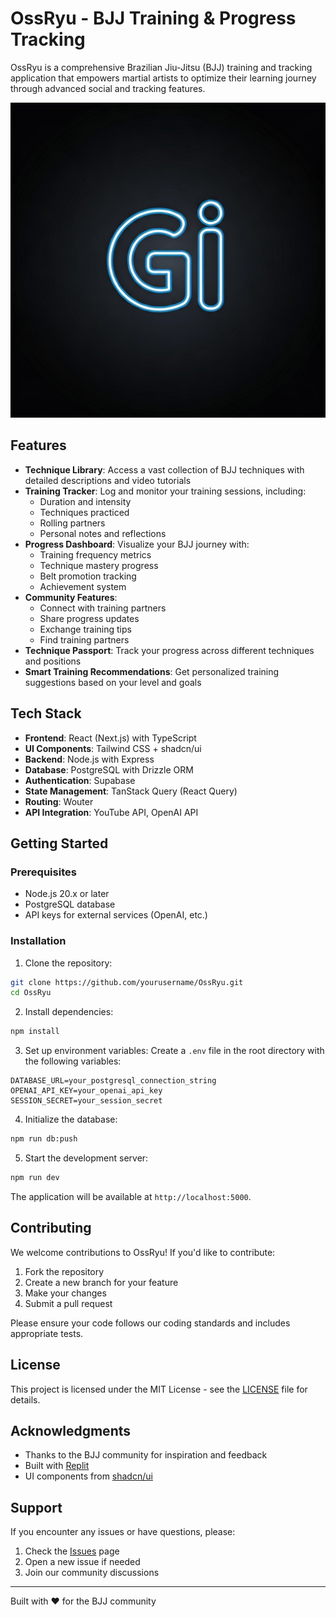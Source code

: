 # OssRyu - BJJ Training & Progress Tracking

OssRyu is a comprehensive Brazilian Jiu-Jitsu (BJJ) training and tracking application that empowers martial artists to optimize their learning journey through advanced social and tracking features.

![OssRyu](./generated-icon.png)

## Features

- **Technique Library**: Access a vast collection of BJJ techniques with detailed descriptions and video tutorials
- **Training Tracker**: Log and monitor your training sessions, including:
  - Duration and intensity
  - Techniques practiced
  - Rolling partners
  - Personal notes and reflections
- **Progress Dashboard**: Visualize your BJJ journey with:
  - Training frequency metrics
  - Technique mastery progress
  - Belt promotion tracking
  - Achievement system
- **Community Features**:
  - Connect with training partners
  - Share progress updates
  - Exchange training tips
  - Find training partners
- **Technique Passport**: Track your progress across different techniques and positions
- **Smart Training Recommendations**: Get personalized training suggestions based on your level and goals

## Tech Stack

- **Frontend**: React (Next.js) with TypeScript
- **UI Components**: Tailwind CSS + shadcn/ui
- **Backend**: Node.js with Express
- **Database**: PostgreSQL with Drizzle ORM
- **Authentication**: Supabase
- **State Management**: TanStack Query (React Query)
- **Routing**: Wouter
- **API Integration**: YouTube API, OpenAI API

## Getting Started

### Prerequisites

- Node.js 20.x or later
- PostgreSQL database
- API keys for external services (OpenAI, etc.)

### Installation

1. Clone the repository:
```bash
git clone https://github.com/yourusername/OssRyu.git
cd OssRyu
```

2. Install dependencies:
```bash
npm install
```

3. Set up environment variables:
Create a `.env` file in the root directory with the following variables:
```env
DATABASE_URL=your_postgresql_connection_string
OPENAI_API_KEY=your_openai_api_key
SESSION_SECRET=your_session_secret
```

4. Initialize the database:
```bash
npm run db:push
```

5. Start the development server:
```bash
npm run dev
```

The application will be available at `http://localhost:5000`.

## Contributing

We welcome contributions to OssRyu! If you'd like to contribute:

1. Fork the repository
2. Create a new branch for your feature
3. Make your changes
4. Submit a pull request

Please ensure your code follows our coding standards and includes appropriate tests.

## License

This project is licensed under the MIT License - see the [LICENSE](LICENSE) file for details.

## Acknowledgments

- Thanks to the BJJ community for inspiration and feedback
- Built with [Replit](https://replit.com)
- UI components from [shadcn/ui](https://ui.shadcn.com)

## Support

If you encounter any issues or have questions, please:
1. Check the [Issues](https://github.com/yourusername/OssRyu/issues) page
2. Open a new issue if needed
3. Join our community discussions

---

Built with ❤️ for the BJJ community